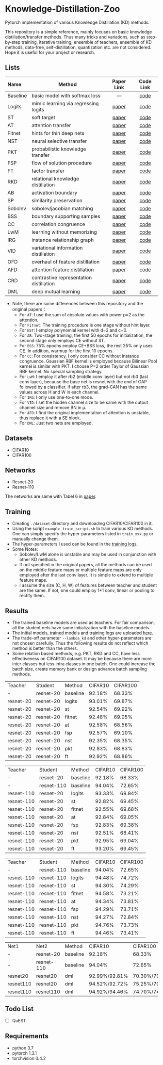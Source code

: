 # Knowledge-Distillation-Zoo
Pytorch implementation of various Knowledge Distillation (KD) methods. 

This repository is a simple reference, mainly focuses on basic knowledge distillation/transfer methods. Thus many tricks and variations, such as step-by-step training, iterative training, ensemble of teachers, ensemble of KD methods, data-free, self-distillation, quantization etc. are not considered. Hope it is useful for your project or research.

## Lists
  Name | Method | Paper Link | Code Link
  :---- | ----- | :----: | :----:
  Baseline | basic model with softmax loss | — | [code]()
  Logits   | mimic learning via regressing logits | [paper](http://papers.nips.cc/paper/5484-do-deep-nets-really-need-to-be-deep.pdf) | [code]()
  ST       | soft target | [paper](https://arxiv.org/pdf/1503.02531.pdf) | [code]()
  AT       | attention transfer | [paper](https://arxiv.org/pdf/1612.03928.pdf) | [code]()
  Fitnet   | hints for thin deep nets | [paper](https://arxiv.org/pdf/1412.6550.pdf) | [code]()
  NST      | neural selective transfer | [paper](https://arxiv.org/pdf/1707.01219.pdf) | [code]()
  PKT      | probabilistic knowledge transfer | [paper](http://openaccess.thecvf.com/content_ECCV_2018/papers/Nikolaos_Passalis_Learning_Deep_Representations_ECCV_2018_paper.pdf) | [code]()
  FSP      | flow of solution procedure | [paper](http://openaccess.thecvf.com/content_cvpr_2017/papers/Yim_A_Gift_From_CVPR_2017_paper.pdf) | [code]()
  FT       | factor transfer | [paper](http://papers.nips.cc/paper/7541-paraphrasing-complex-network-network-compression-via-factor-transfer.pdf) | [code]()
  RKD      | relational knowledge distillation | [paper](https://arxiv.org/pdf/1904.05068.pdf) | [code]()
  AB       | activation boundary | [paper](https://arxiv.org/pdf/1811.03233.pdf) | [code]()
  SP       | similarity preservation | [paper](https://arxiv.org/pdf/1907.09682.pdf) | [code]()
  Sobolev  | sobolev/jacobian matching | [paper](https://arxiv.org/pdf/1706.04859.pdf) | [code]()
  BSS      | boundary supporting samples | [paper](https://arxiv.org/pdf/1805.05532.pdf) | [code]()
  CC       | correlation congruence | [paper](http://openaccess.thecvf.com/content_ICCV_2019/papers/Peng_Correlation_Congruence_for_Knowledge_Distillation_ICCV_2019_paper.pdf) | [code]()
  LwM      | learning without memorizing | [paper](https://arxiv.org/pdf/1811.08051.pdf) | [code]()
  IRG      | instance relationship graph | [paper](http://openaccess.thecvf.com/content_CVPR_2019/papers/Liu_Knowledge_Distillation_via_Instance_Relationship_Graph_CVPR_2019_paper.pdf) | [code]()
  VID      | variational information distillation | [paper](https://zpascal.net/cvpr2019/Ahn_Variational_Information_Distillation_for_Knowledge_Transfer_CVPR_2019_paper.pdf) | [code]()
  OFD      | overhaul of feature distillation | [paper](http://openaccess.thecvf.com/content_ICCV_2019/papers/Heo_A_Comprehensive_Overhaul_of_Feature_Distillation_ICCV_2019_paper.pdf) | [code]()
  AFD      | attention feature distillation | [paper](https://openreview.net/pdf?id=ryxyCeHtPB) | [code]()
  CRD      | contrastive representation distillation | [paper](https://openreview.net/pdf?id=SkgpBJrtvS) | [code]()
  DML      | deep mutual learning | [paper](https://zpascal.net/cvpr2018/Zhang_Deep_Mutual_Learning_CVPR_2018_paper.pdf) | [code]()

- Note, there are some differences between this repository and the original papers：
	- For `AT`: I use the sum of absolute values with power p=2 as the attention.
	- For `Fitnet`: The training procedure is one stage without hint layer.
	- For `NST`: I employ polynomial kernel with d=2 and c=0.
	- For `AB`: Two-stage training, the first 50 epochs for initialization, the second stage only employs CE without ST.
	- For `BSS`: 75% epochs employ CE+BSS loss, the rest 25% only uses CE. In addition, warmup for the first 10 epochs.
	- For `CC`: For consistency, I only consider CC without instance congruence. Gaussian RBF kernel is employed because Bilinear Pool kernel is similar with PKT. I choose P=2 order Taylor of Gaussian RBF kernel. No special sampling strategy.
	- For `LwM`: I employ it after rb2 (middle conv layer) but not rb3 (last conv layer), because the base net is resnet with the end of GAP followed by a classifier. If after rb3, the grad-CAN has the same values across H and W in each channel.
	- For `IRG`: I only use one-to-one mode.
	- For `VID`: I set the hidden channel size to be same with the output channel size and remove BN in μ.
	- For `AFD`: I find the original implementation of attention is unstable, thus replace it with a SE block.
	- For `DML`: Just two nets are employed.

## Datasets
- CIFAR10
- CIFAR100

## Networks
- Resnet-20
- Resnet-110

The networks are same with Tabel 6 in [paper](https://arxiv.org/pdf/1512.03385.pdf).

## Training
- Creating `./dataset` directory and downloading CIFAR10/CIFAR100 in it.
- Using the script `example_train_script.sh` to train various KD methods. One can simply specify the hyper-parameters listed in `train_xxx.py` or manually change them.
- The hyper-parameters I used can be found in the [training logs](https://pan.baidu.com/s/1OpNH0E8IcQkiv1tFWsQt_w?errno=0&errmsg=Auth%20Login%20Sucess&&bduss=&ssnerror=0&traceid=#list/path=%2F).
- Some Notes:
	- Sobolev/LwM alone is unstable and may be used in conjunction with other KD methods.
	- If not specified in the original papers, all the methods can be used on the middle feature maps or multiple feature maps are only employed after the last conv layer. It is simple to extend to multiple feature maps.
	- I assume the size (C, H, W) of features between teacher and student are the same. If not, one could employ 1\*1 conv, linear or pooling to rectify them.

## Results
- The trained baseline models are used as teachers. For fair comparison, all the student nets have same initialization with the baseline models.
- The initial models, trained models and training logs are uploaded [here](https://pan.baidu.com/s/1OpNH0E8IcQkiv1tFWsQt_w?errno=0&errmsg=Auth%20Login%20Sucess&&bduss=&ssnerror=0&traceid=#list/path=%2F).
- The trade-off parameter `--lambda_kd` and other hyper-parameters are not chosen carefully. Thus the following results do not reflect which method is better than the others.
- Some relation based methods, e.g. PKT, RKD and CC, have less effectiveness on CIFAR100 dataset. It may be because there are more inter classes but less intra classes in one batch. One could increase the batch size, create memory bank or design advance batch sampling methods.

<table>
   <tr>
      <td>Teacher</td>
      <td>Student</td>
      <td>Method</td>
      <td>CIFAR10</td>
      <td>CIFAR100</td>
   </tr>
   <tr>
      <td>-</td>
      <td>resnet-20</td>
      <td>baseline</td>
      <td>92.18%</td>
      <td>68.33%</td>
   </tr>
   <tr>
      <td>resnet-20</td>
      <td>resnet-20</td>
      <td>logits</td>
      <td>93.01%</td>
      <td>69.87%</td>
   </tr>
   <tr>
      <td>resnet-20</td>
      <td>resnet-20</td>
      <td>st</td>
      <td>92.54%</td>
      <td>69.92%</td>
   </tr>
   <tr>
      <td>resnet-20</td>
      <td>resnet-20</td>
      <td>fitnet</td>
      <td>92.48%</td>
      <td>69.05%</td>
   </tr>
   <tr>
      <td>resnet-20</td>
      <td>resnet-20</td>
      <td>at</td>
      <td>92.58%</td>
      <td>68.56%</td>
   </tr>
   <tr>
      <td>resnet-20</td>
      <td>resnet-20</td>
      <td>fsp</td>
      <td>92.57%</td>
      <td>69.10%</td>
   </tr>
   <tr>
      <td>resnet-20</td>
      <td>resnet-20</td>
      <td>nst</td>
      <td>92.35%</td>
      <td>68.35%</td>
   </tr>
   <tr>
      <td>resnet-20</td>
      <td>resnet-20</td>
      <td>pkt</td>
      <td>92.83%</td>
      <td>68.83%</td>
   </tr>
   <tr>
      <td>resnet-20</td>
      <td>resnet-20</td>
      <td>ft</td>
      <td>92.92%</td>
      <td>68.86%</td>
   </tr>
</table>

<table>
   <tr>
      <td>Teacher</td>
      <td>Student</td>
      <td>Method</td>
      <td>CIFAR10</td>
      <td>CIFAR100</td>
   </tr>
   <tr>
      <td>-</td>
      <td>resnet-20</td>
      <td>baseline</td>
      <td>92.18%</td>
      <td>68.33%</td>
   </tr>
   <tr>
      <td>-</td>
      <td>resnet-110</td>
      <td>baseline</td>
      <td>94.04%</td>
      <td>72.65%</td>
   </tr>
   <tr>
      <td>resnet-110</td>
      <td>resnet-20</td>
      <td>logits</td>
      <td>93.33%</td>
      <td>69.94%</td>
   </tr>
   <tr>
      <td>resnet-110</td>
      <td>resnet-20</td>
      <td>st</td>
      <td>92.82%</td>
      <td>69.45%</td>
   </tr>
   <tr>
      <td>resnet-110</td>
      <td>resnet-20</td>
      <td>fitnet</td>
      <td>92.55%</td>
      <td>69.68%</td>
   </tr>
   <tr>
      <td>resnet-110</td>
      <td>resnet-20</td>
      <td>at</td>
      <td>92.84%</td>
      <td>69.05%</td>
   </tr>
   <tr>
      <td>resnet-110</td>
      <td>resnet-20</td>
      <td>fsp</td>
      <td>92.83%</td>
      <td>69.38%</td>
   </tr>
   <tr>
      <td>resnet-110</td>
      <td>resnet-20</td>
      <td>nst</td>
      <td>92.51%</td>
      <td>68.41%</td>
   </tr>
   <tr>
      <td>resnet-110</td>
      <td>resnet-20</td>
      <td>pkt</td>
      <td>92.95%</td>
      <td>69.04%</td>
   </tr>
   <tr>
      <td>resnet-110</td>
      <td>resnet-20</td>
      <td>ft</td>
      <td>93.20%</td>
      <td>69.45%</td>
   </tr>
</table>

<table>
   <tr>
      <td>Teacher</td>
      <td>Student</td>
      <td>Method</td>
      <td>CIFAR10</td>
      <td>CIFAR100</td>
   </tr>
   <tr>
      <td>-</td>
      <td>resnet-110</td>
      <td>baseline</td>
      <td>94.04%</td>
      <td>72.65%</td>
   </tr>
   <tr>
      <td>resnet-110</td>
      <td>resnet-110</td>
      <td>logits</td>
      <td>94.48%</td>
      <td>74.72%</td>
   </tr>
   <tr>
      <td>resnet-110</td>
      <td>resnet-110</td>
      <td>st</td>
      <td>94.30%</td>
      <td>74.29%</td>
   </tr>
   <tr>
      <td>resnet-110</td>
      <td>resnet-110</td>
      <td>fitnet</td>
      <td>94.58%</td>
      <td>73.21%</td>
   </tr>
   <tr>
      <td>resnet-110</td>
      <td>resnet-110</td>
      <td>at</td>
      <td>94.34%</td>
      <td>73.81%</td>
   </tr>
   <tr>
      <td>resnet-110</td>
      <td>resnet-110</td>
      <td>fsp</td>
      <td>94.29%</td>
      <td>73.71%</td>
   </tr>
   <tr>
      <td>resnet-110</td>
      <td>resnet-110</td>
      <td>nst</td>
      <td>94.27%</td>
      <td>72.84%</td>
   </tr>
   <tr>
      <td>resnet-110</td>
      <td>resnet-110</td>
      <td>pkt</td>
      <td>94.76%</td>
      <td>73.73%</td>
   </tr>
   <tr>
      <td>resnet-110</td>
      <td>resnet-110</td>
      <td>ft</td>
      <td>94.46%</td>
      <td>73.41%</td>
   </tr>
</table>

<table>
   <tr>
      <td>Net1</td>
      <td>Net2</td>
      <td>Method</td>
      <td>CIFAR10</td>
      <td>CIFAR100</td>
   </tr>
   <tr>
      <td>-</td>
      <td>resnet-20</td>
      <td>baseline</td>
      <td>92.18%</td>
      <td>68.33%</td>
   </tr>
   <tr>
      <td>-</td>
      <td>resnet-110</td>
      <td>baseline</td>
      <td>94.04%</td>
      <td>72.65%</td>
   </tr>
   <tr>
      <td>resnet20</td>
      <td>resnet20</td>
      <td>dml</td>
      <td>92.99%/92.81%</td>
      <td>70.30%/70.19%</td>
   </tr>
   <tr>
      <td>resnet110</td>
      <td>resnet20</td>
      <td>dml</td>
      <td>94.52%/92.72%</td>
      <td>75.25%/70.26%</td>
   </tr>
   <tr>
      <td>resnet110</td>
      <td>resnet110</td>
      <td>dml</td>
      <td>94.92%/94.46%</td>
      <td>74.70%/74.91%</td>
   </tr>
</table>

## Todo List
- [ ] QuEST

## Requirements
- python 3.7
- pytorch 1.3.1
- torchvision 0.4.2
